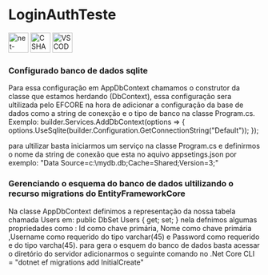 # LoginAuthTeste
<div><img width="40" height="40" src="https://img.icons8.com/color/48/net-framework.png" alt="net-framework"/> <img width="40" height="40" src="https://img.icons8.com/?size=256&id=Fycm8TUhWmFU&format=png" alt="C SHARP"/> <img width="40" height="40" src="https://img.icons8.com/?size=256&id=ezj3zaVtImPg&format=png" alt="VSCODE COMUNITY"/></div>
<h3>Configurado banco de dados sqlite</h3>

Para essa configuração em AppDbContext chamamos o construtor da classe que estamos herdando (DbContext), essa configuração sera ultilizada pelo EFCORE na hora de adicionar a configuração da base de dados como a string de  conexção e o tipo de banco na classe Program.cs.
Exemplo:
builder.Services.AddDbContext<AppDbContext>(options =>
{
  options.UseSqlite(builder.Configuration.GetConnectionString("Default"));
});

para ultilizar basta iniciarmos um serviço na classe Program.cs e definirmos o nome da string de conexão que esta no aquivo appsetings.json  por exemplo:
 "Data Source=c:\mydb.db;Cache=Shared;Version=3;"

<h3>Gerenciando o esquema do banco de dados ultilizando o recurso migrations do EntityFrameworkCore</h3>

Na classe AppDbContext  definimos a representação da nossa tabela chamada Users em:
public DbSet<Users> Users { get; set; } nela defnimos algumas propriedades como : Id como chave primária, Nome como chave primária ,Username como requerido do tipo varchar(45) e Password como requerido e do tipo varcha(45).
para gera o esquem do banco de dados basta acessar o diretório do servidor adicionarmos o seguinte comando no .Net Core CLI = "dotnet ef migrations add InitialCreate" 


